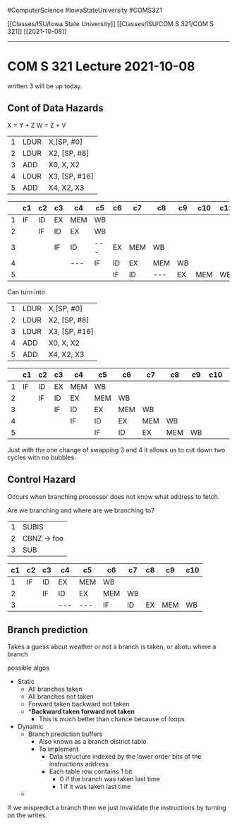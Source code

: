 #ComputerScience  #IowaStateUniversity #COMS321 


[[Classes/ISU/Iowa State University]] [[Classes/ISU/COM S 321/COM S 321]] [[2021-10-08]]

---

# COM S 321 Lecture 2021-10-08


written 3 will be up today.

## Cont of Data Hazards

X = Y + Z
W = Z + V

|     |      |               |
| --- | ---- | ------------- |
| 1   | LDUR | X,[SP, #0]    |
| 2   | LDUR | X2, [SP, #8]  |
| 3   | ADD  | X0, X, X2     |
| 4   | LDUR | X3, [SP, #16] |
| 5   | ADD  | X4, X2, X3    | 


|     | c1  | c2  | c3  | c4  | c5  | c6  | c7  | c8  | c9  | c10 | c11 |
| --- | --- | --- | --- | --- | --- | --- | --- | --- | --- | --- | --- |
| 1   | IF  | ID  | EX  | MEM | WB  |     |     |     |     |     |     |
| 2   |     | IF  | ID  | EX  | WB  |     |     |     |     |     |     |
| 3   |     |     | IF  | ID  | --- | EX  | MEM | WB  |     |     |     |
| 4   |     |     |     | --- | IF  | ID  | EX  | MEM | WB  |     |     |
| 5   |     |     |     |     |     | IF  | ID  | --- | EX  | MEM |  WB   |


Can turn into 


|     |      |               |
| --- | ---- | ------------- |
| 1   | LDUR | X,[SP, #0]    |
| 2   | LDUR | X2, [SP, #8]  |
| 3   | LDUR | X3, [SP, #16] |
| 4   | ADD  | X0, X, X2     |
| 5   | ADD  | X4, X2, X3    |


|     | c1  | c2  | c3  | c4  | c5  | c6  | c7  | c8  | c9  | c10 | c11 |
| --- | --- | --- | --- | --- | --- | --- | --- | --- | --- | --- | --- |
| 1   | IF  | ID  | EX  | MEM | WB  |     |     |     |     |     |     |
| 2   |     | IF  | ID  | EX  | MEM | WB  |     |     |     |     |     |
| 3   |     |     | IF  | ID  | EX  | MEM | WB  |     |     |     |     |
| 4   |     |     |     | IF  | ID  | EX  | MEM | WB  |     |     |     |
| 5   |     |     |     |     | IF  | ID  | EX  | MEM | WB  |     |     |

Just with the one change of swapping 3 and 4 it allows us to cut down two cycles with no bubbles. 




## Control Hazard

Occurs when branching processor does not know what address to fetch. 

Are we branching and where are we branching to? 

|     |              |
| --- | ------------ |
| 1   | SUBIS        |
| 2   | CBNZ  -> foo |
| 3   | SUB             |

| c1  | c2  | c3  | c4  | c5  | c6  | c7  | c8  | c9  | c10 |
| --- | --- | --- | --- | --- | --- | --- | --- | --- | --- |
| 1   | IF  | ID  | EX  | MEM | WB  |     |     |     |     |
| 2   |     | IF  | ID  | EX  | MEM | WB  |     |     |     |
| 3   |     |     | --- | --- | IF  | ID  | EX  | MEM | WB  | 


## Branch prediction

Takes a guess about weather or not a branch is taken, or abotu where a branch 

possible algos 
- Static 
	- All branches taken 
	- All branches not taken
	- Forward taken backward not taken
	- ***Backward taken forward not taken** 
		- This is much better than chance because of loops
- Dynamic
	- Branch prediction buffers
		- Also known as a branch district table
		- To implement
			- Data structure indexed by the lower order bits of the instructions address 
			- Each table row contains 1 bit
				- 0 if the branch was taken last time 
				- 1 if it was taken last time
	- 

If we mispredict a branch then we just Invalidate the instructions by turning on the writes. 

